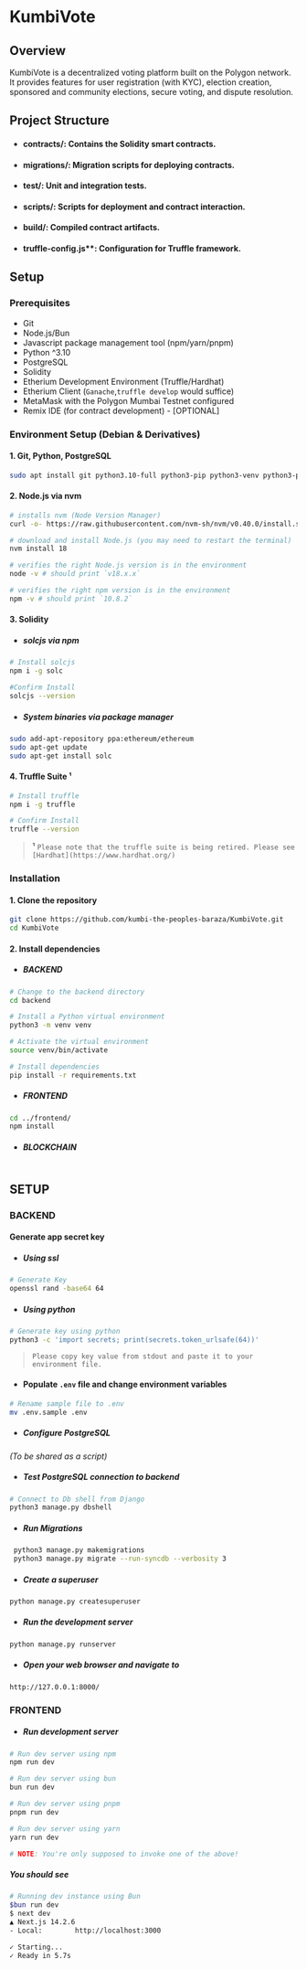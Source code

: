 # KumbiVote

## Overview

KumbiVote is a decentralized voting platform built on the Polygon network. It provides features for user registration (with KYC), election creation, sponsored and community elections, secure voting, and dispute resolution.

## Project Structure

- #### contracts/: Contains the Solidity smart contracts.
- #### migrations/: Migration scripts for deploying contracts.
- #### test/: Unit and integration tests.
- #### scripts/: Scripts for deployment and contract interaction.
- #### build/: Compiled contract artifacts.
- #### truffle-config.js**: Configuration for Truffle framework.

## Setup

### Prerequisites

- Git
- Node.js/Bun
- Javascript package management tool (npm/yarn/pnpm)
- Python ^3.10
- PostgreSQL
- Solidity
- Etherium Development Environment (Truffle/Hardhat)
- Etherium Client (`Ganache`,`truffle develop` would suffice)
- MetaMask with the Polygon Mumbai Testnet configured
- Remix IDE (for contract development) - [OPTIONAL]

### Environment Setup (Debian & Derivatives)

#### 1. Git, Python, PostgreSQL

```bash
sudo apt install git python3.10-full python3-pip python3-venv python3-pip-whl postgresql-14
```

#### 2. Node.js via nvm

```bash
# installs nvm (Node Version Manager)
curl -o- https://raw.githubusercontent.com/nvm-sh/nvm/v0.40.0/install.sh | bash

# download and install Node.js (you may need to restart the terminal)
nvm install 18

# verifies the right Node.js version is in the environment
node -v # should print `v18.x.x`

# verifies the right npm version is in the environment
npm -v # should print `10.8.2`
```

#### 3. Solidity

- ##### solcjs via npm

```bash
# Install solcjs
npm i -g solc

#Confirm Install
solcjs --version
```

- ##### System binaries via package manager

```bash
sudo add-apt-repository ppa:ethereum/ethereum
sudo apt-get update
sudo apt-get install solc
```

#### 4. Truffle Suite **¹**

```bash
# Install truffle
npm i -g truffle

# Confirm Install
truffle --version
```

> **¹** `Please note that the truffle suite is being retired.
> Please see [Hardhat](https://www.hardhat.org/)`

### Installation

#### 1. Clone the repository

```bash
git clone https://github.com/kumbi-the-peoples-baraza/KumbiVote.git
cd KumbiVote
```

#### 2. Install dependencies

- ##### BACKEND

```bash
# Change to the backend directory
cd backend

# Install a Python virtual environment
python3 -m venv venv

# Activate the virtual environment
source venv/bin/activate

# Install dependencies
pip install -r requirements.txt
```

- ##### FRONTEND

```bash
cd ../frontend/
npm install
```

- ##### BLOCKCHAIN

```bash
```

## SETUP

### BACKEND

#### Generate app secret key

- ##### Using ssl

```bash
# Generate Key
openssl rand -base64 64
```

- ##### Using python

```bash
# Generate key using python
python3 -c 'import secrets; print(secrets.token_urlsafe(64))'
```

> `Please copy key value from stdout and paste it to your environment file.`

- #### Populate `.env` file and change environment variables

```bash
# Rename sample file to .env
mv .env.sample .env
```

- ##### Configure PostgreSQL

*(To be shared as a script)*

- ##### Test PostgreSQL connection to backend

```bash
# Connect to Db shell from Django
python3 manage.py dbshell
```

- ##### Run Migrations

```bash
 python3 manage.py makemigrations
 python3 manage.py migrate --run-syncdb --verbosity 3
 ```

- ##### Create a superuser

```bash
python manage.py createsuperuser
```

- ##### Run the development server

```bash
python manage.py runserver
```

- ##### Open your web browser and navigate to

`http://127.0.0.1:8000/`

### FRONTEND

- ##### Run development server

```bash
# Run dev server using npm
npm run dev

# Run dev server using bun
bun run dev

# Run dev server using pnpm
pnpm run dev

# Run dev server using yarn
yarn run dev

# NOTE: You're only supposed to invoke one of the above!
```

##### You should see

```bash
# Running dev instance using Bun
$bun run dev
$ next dev
▲ Next.js 14.2.6
- Local:        http://localhost:3000

✓ Starting...
✓ Ready in 5.7s
```
